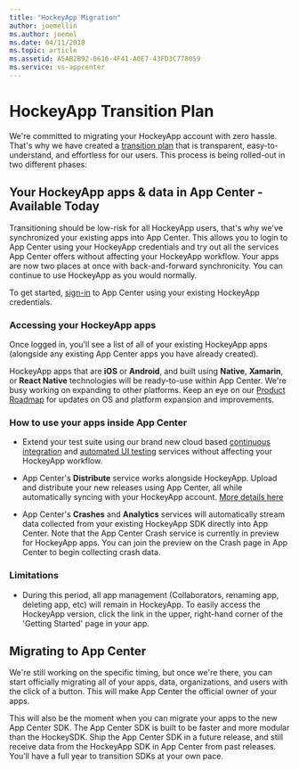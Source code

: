 ```yaml
---
title: "HockeyApp Migration"
author: joemellin
ms.author: joemel
ms.date: 04/11/2018
ms.topic: article
ms.assetid: A5AB2B92-0616-4F41-A0E7-43FD3C778059
ms.service: vs-appcenter
---
```


# HockeyApp Transition Plan

We're committed to migrating your HockeyApp account with zero hassle. That's why we have created a [transition plan](https://www.hockeyapp.net/mobile-center/transition/) that is transparent, easy-to-understand, and effortless for our users. This process is being rolled-out in two different phases:

## Your HockeyApp apps & data in App Center - Available Today

Transitioning should be low-risk for all HockeyApp users, that's why we've synchronized your existing apps into App Center. This allows you to login to App Center using your HockeyApp credentials and try out all the services App Center offers without affecting your HockeyApp workflow. Your apps are now two places at once with back-and-forward synchronicity. You can continue to use HockeyApp as you would normally. 

To get started, [sign-in](https://appcenter.ms/login?utm_medium=referral_link&utm_source=Hockey%20App) to App Center using your existing HockeyApp credentials.

### Accessing your HockeyApp apps

Once logged in, you'll see a list of all of your existing HockeyApp apps (alongside any existing App Center apps you have already created).

HockeyApp apps that are **iOS** or **Android**, and built using **Native**, **Xamarin**, or **React Native** technologies will be ready-to-use within App Center. We're busy working on expanding to other platforms. Keep an eye on our [Product Roadmap](~/general/roadmap.md) for updates on OS and platform expansion and improvements.

### How to use your apps inside App Center

* Extend your test suite using our brand new cloud based [continuous integration](~/build/index.md) and [automated UI testing](~/test-cloud/index.md) services without affecting your HockeyApp workflow.

* App Center's **Distribute** service works alongside HockeyApp. Upload and distribute your new releases using App Center, all while automatically syncing with your HockeyApp account. [More details here](~/migration/hockeyapp/distribution.md)

* App Center's **Crashes** and **Analytics** services will automatically stream data collected from your existing HockeyApp SDK directly into App Center. Note that the App Center Crash service is currently in preview for HockeyApp apps. You can join the preview on the Crash page in App Center to begin collecting crash data. 
<!-- Read more about HockeyApp [Crashes](~/migration/hockeyapp/crashes.md) and [Analytics](~/migration/hockeyapp/analytics.md) inside App Center. -->

### Limitations

* During this period, all app management (Collaborators, renaming app, deleting app, etc) will remain in HockeyApp. To easily access the HockeyApp version, click the link in the upper, right-hand corner of the 'Getting Started' page in your app.

## Migrating to App Center

We're still working on the specific timing, but once we're there, you can start officially migrating all of your apps, data, organizations, and users with the click of a button. This will make App Center the official owner of your apps.

This will also be the moment when you can migrate your apps to the new App Center SDK. The App Center SDK is built to be faster and more modular than the HockeySDK. Ship the App Center SDK in a future release, and still receive data from the HockeyApp SDK in App Center from past releases. You’ll have a full year to transition SDKs at your own pace.
